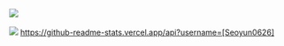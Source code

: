 <img src="https://github-readme-stats.vercel.app/api/top-langs/?username=Seoyun0626&layout=compact"><br><br>
<img src="https://github-readme-stats.vercel.app/api?username=Seoyun0626&show_icons=true">
https://github-readme-stats.vercel.app/api?username=[Seoyun0626]
